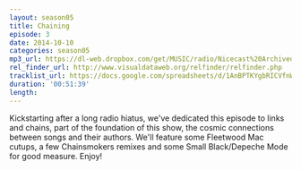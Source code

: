 ```yaml
---
layout: season05
title: Chaining
episode: 3
date: 2014-10-10
categories: season05
mp3_url: https://dl-web.dropbox.com/get/MUSIC/radio/Nicecast%20Archived%20Audio%2020141010%202313.mp3?_subject_uid=7743283&w=AABTCBT2R3mwo416T514FLCco1c1gTVu1oev21uVdvey6Q
rel_finder_url: http://www.visualdataweb.org/relfinder/relfinder.php
tracklist_url: https://docs.google.com/spreadsheets/d/1AnBPTKYgbRICVfnWy8lh2XAfNTw8cQFm6TVHdbUXQa0/edit#gid=44
duration: '00:51:39'
length:
---
```


Kickstarting after a long radio hiatus, we've dedicated this episode to links and chains, part of the foundation of this show, the cosmic connections between songs and their authors. We'll feature some Fleetwood Mac cutups, a few Chainsmokers remixes and some Small Black/Depeche Mode for good measure. Enjoy!

